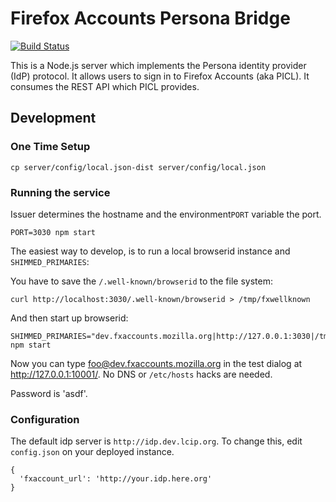 # Firefox Accounts Persona Bridge

[![Build Status](https://travis-ci.org/mozilla/firefox-account-bridge.png)](https://travis-ci.org/mozilla/firefox-account-bridge)

This is a Node.js server which implements the Persona identity provider (IdP) protocol.
It allows users to sign in to Firefox Accounts (aka PICL).
It consumes the REST API which PICL provides.

## Development

### One Time Setup

    cp server/config/local.json-dist server/config/local.json

### Running the service

Issuer determines the hostname and the environment`PORT` variable the port.

    PORT=3030 npm start

The easiest way to develop, is to run a local browserid instance and `SHIMMED_PRIMARIES`:

You have to save the `/.well-known/browserid` to the file system:

    curl http://localhost:3030/.well-known/browserid > /tmp/fxwellknown

And then start up browserid:

    SHIMMED_PRIMARIES="dev.fxaccounts.mozilla.org|http://127.0.0.1:3030|/tmp/fxwellknown"  npm start

Now you can type foo@dev.fxaccounts.mozilla.org in the test dialog at http://127.0.0.1:10001/. No DNS or `/etc/hosts` hacks are needed.

Password is 'asdf'.

### Configuration

The default idp server is `http://idp.dev.lcip.org`.  To change this, edit
`config.json` on your deployed instance.

    {
      'fxaccount_url': 'http://your.idp.here.org'
    }

